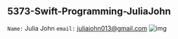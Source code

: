 ## 5373-Swift-Programming-JuliaJohn

```Name:``` Julia John
```email:``` juliajohn013@gmail.com
![img](http://fbcdn-sphotos-h-a.akamaihd.net/hphotos-ak-xpa1/t31.0-8/p960x960/10916691_937239749621568_8045910551348775018_o.jpg)
